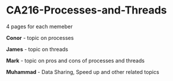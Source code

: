 # CA216-Processes-and-Threads

4 pages for each memeber

**Conor** - topic on processes

**James** - topic on threads

**Mark** - topic on pros and cons of processes and threads

**Muhammad** - Data Sharing, Speed up and other related topics

